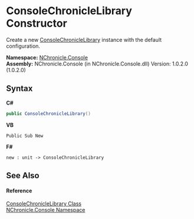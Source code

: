 # ConsoleChronicleLibrary Constructor 
 

Create a new <a href="T_NChronicle_Console_ConsoleChronicleLibrary.md">ConsoleChronicleLibrary</a> instance with the default configuration.

**Namespace:**&nbsp;<a href="N_NChronicle_Console.md">NChronicle.Console</a><br />**Assembly:**&nbsp;NChronicle.Console (in NChronicle.Console.dll) Version: 1.0.2.0 (1.0.2.0)

## Syntax

**C#**<br />
``` C#
public ConsoleChronicleLibrary()
```

**VB**<br />
``` VB
Public Sub New
```

**F#**<br />
``` F#
new : unit -> ConsoleChronicleLibrary
```


## See Also


#### Reference
<a href="T_NChronicle_Console_ConsoleChronicleLibrary.md">ConsoleChronicleLibrary Class</a><br /><a href="N_NChronicle_Console.md">NChronicle.Console Namespace</a><br />
